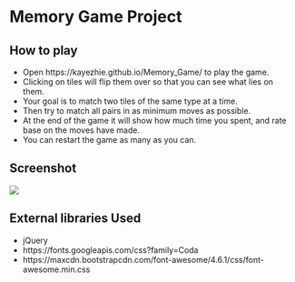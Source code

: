 <h1>Memory Game Project</h1>

<h2>How to play</h2>
<ul>
	<li>Open https://kayezhie.github.io/Memory_Game/ to play the game.</li>
	<li>Clicking on tiles will flip them over so that you can see what lies on them.</li>
	<li>Your goal is to match two tiles of the same type at a time.</li>
	<li>Then try to match all pairs in as minimum moves as possible.</li>
	<li>At the end of the game it will show how much time you spent, and rate base on the moves have made.
	<li>You can restart the game as many as you can.</li>
</ul>

<h2>Screenshot</h2>
	<img src="preview.png">

<h2>External libraries Used</h2>
<ul>
	<li>jQuery</li>
	<li>https://fonts.googleapis.com/css?family=Coda</li>
	<li>https://maxcdn.bootstrapcdn.com/font-awesome/4.6.1/css/font-awesome.min.css</li>
</ul>
